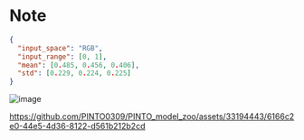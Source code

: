 # Note

```json
{
  "input_space": "RGB",
  "input_range": [0, 1],
  "mean": [0.485, 0.456, 0.406],
  "std": [0.229, 0.224, 0.225]
}
```

![image](https://github.com/PINTO0309/PINTO_model_zoo/assets/33194443/6f92fb5c-2eba-4086-85f4-89fe868627d3)

https://github.com/PINTO0309/PINTO_model_zoo/assets/33194443/6166c2e0-44e5-4d36-8122-d561b212b2cd

